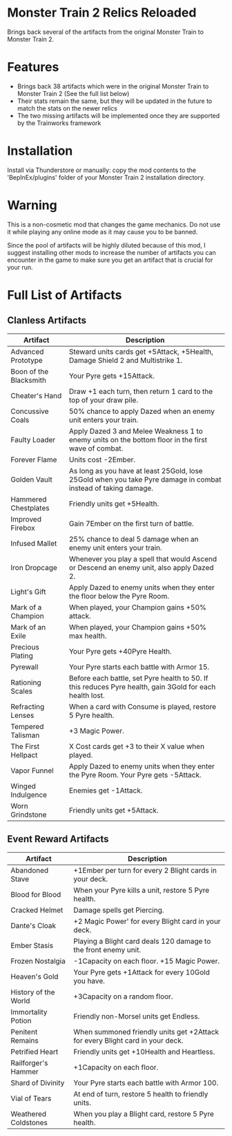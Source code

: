 # Monster Train 2 Relics Reloaded

Brings back several of the artifacts from the original Monster Train to Monster Train 2.

# Features

- Brings back 38 artifacts which were in the original Monster Train to Monster Train 2 (See the full list below)
- Their stats remain the same, but they will be updated in the future to match the stats on the newer relics
- The two missing artifacts will be implemented once they are supported by the Trainworks framework

# Installation

Install via Thunderstore or manually: copy the mod contents to the 'BepInEx/plugins' folder of your Monster Train 2 installation directory.

# Warning

This is a non-cosmetic mod that changes the game mechanics. Do not use it while playing any online mode as it may cause you to be banned.

Since the pool of artifacts will be highly diluted because of this mod, I suggest installing other mods to increase the number of artifacts you can encounter in the game to make sure you get an artifact that is crucial for your run.

# Full List of Artifacts

## Clanless Artifacts
| Artifact               | Description                                                                                                    |
| ---------------------- | -------------------------------------------------------------------------------------------------------------- |
| Advanced Prototype     | Steward units cards get +5Attack, +5Health, Damage Shield 2 and Multistrike 1.                                 |
| Boon of the Blacksmith | Your Pyre gets +15Attack.                                                                                      |
| Cheater's Hand         | Draw +1 each turn, then return 1 card to the top of your draw pile.                                            |
| Concussive Coals       | 50% chance to apply Dazed when an enemy unit enters your train.                                                |
| Faulty Loader          | Apply Dazed 3 and Melee Weakness 1 to enemy units on the bottom floor in the first wave of combat.             |
| Forever Flame          | Units cost -2Ember.                                                                                            |
| Golden Vault           | As long as you have at least 25Gold, lose 25Gold when you take Pyre damage in combat instead of taking damage. |
| Hammered Chestplates   | Friendly units get +5Health.                                                                                   |
| Improved Firebox       | Gain 7Ember on the first turn of battle.                                                                       |
| Infused Mallet         | 25% chance to deal 5 damage when an enemy unit enters your train.                                              |
| Iron Dropcage          | Whenever you play a spell that would Ascend or Descend an enemy unit, also apply Dazed 2.                      |
| Light's Gift           | Apply Dazed to enemy units when they enter the floor below the Pyre Room.                                      |
| Mark of a Champion     | When played, your Champion gains +50% attack.                                                                  |
| Mark of an Exile       | When played, your Champion gains +50% max health.                                                              |
| Precious Plating       | Your Pyre gets +40Pyre Health.                                                                                 |
| Pyrewall               | Your Pyre starts each battle with Armor 15.                                                                    |
| Rationing Scales       | Before each battle, set Pyre health to 50. If this reduces Pyre health, gain 3Gold for each health lost.       |
| Refracting Lenses      | When a card with Consume is played, restore 5 Pyre health.                                                     |
| Tempered Talisman      | +3 Magic Power.                                                                                                |
| The First Hellpact     | X Cost cards get +3 to their X value when played.                                                              |
| Vapor Funnel           | Apply Dazed to enemy units when they enter the Pyre Room. Your Pyre gets -5Attack.                             |
| Winged Indulgence      | Enemies get -1Attack.                                                                                          |
| Worn Grindstone        | Friendly units get +5Attack.                                                                                   |

## Event Reward Artifacts
| Artifact             | Description                                                                   |
| -------------------- | ----------------------------------------------------------------------------- |
| Abandoned Stave      | +1Ember per turn for every 2 Blight cards in your deck.                       |
| Blood for Blood      | When your Pyre kills a unit, restore 5 Pyre health.                           |
| Cracked Helmet       | Damage spells get Piercing.                                                   |
| Dante's Cloak        | +2 Magic Power' for every Blight card in your deck.                           |
| Ember Stasis         | Playing a Blight card deals 120 damage to the front enemy unit.               |
| Frozen Nostalgia     | \-1Capacity on each floor. +15 Magic Power.                                   |
| Heaven's Gold        | Your Pyre gets +1Attack for every 10Gold you have.                            |
| History of the World | +3Capacity on a random floor.                                                 |
| Immortality Potion   | Friendly non-Morsel units get Endless.                                        |
| Penitent Remains     | When summoned friendly units get +2Attack for every Blight card in your deck. |
| Petrified Heart      | Friendly units get +10Health and Heartless.                                   |
| Railforger's Hammer  | +1Capacity on each floor.                                                     |
| Shard of Divinity    | Your Pyre starts each battle with Armor 100.                                  |
| Vial of Tears        | At end of turn, restore 5 health to friendly units.                           |
| Weathered Coldstones | When you play a Blight card, restore 5 Pyre health.                           |
